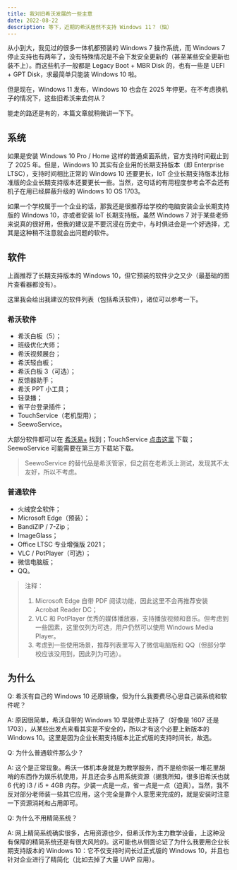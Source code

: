 ```yaml
---
title: 我对旧希沃发展的一些主意
date: 2022-08-22
description: 等下，近期的希沃居然不支持 Windows 11？（恼）
---
```


从小到大，我见过的很多一体机都预装的 Windows 7 操作系统，而 Windows 7 停止支持也有两年了，没有特殊情况是不会下发安全更新的（甚至某些安全更新也装不上）。而这些机子一般都是 Legacy Boot + MBR Disk 的，也有一些是 UEFI + GPT Disk，求最简单只能装 Windows 10 啦。

但是现在，Windows 11 发布，Windows 10 也会在 2025 年停更。在不考虑换机子的情况下，这些旧希沃来去何从？

能走的路还是有的，本篇文章就稍微讲一下下。

## 系统

如果是安装 Windows 10 Pro / Home 这样的普通桌面系统，官方支持时间截止到了 2025 年。但是，Windows 10 其实有企业用的长期支持版本（即 Enterprise LTSC），支持时间相比正常的 Windows 10 还要更长，IoT 企业长期支持版本比标准版的企业长期支持版本还要更长一些。当然，这句话的有用程度参考会不会还有机子在用已经屏蔽升级的 Windows 10 OS 1703。

如果一个学校属于一个企业的话，那我还是很推荐给学校的电脑安装企业长期支持版的 Windows 10，亦或者安装 IoT 长期支持版。虽然 Windows 7 对于某些老师来说真的很好用，但我的建议是不要沉浸在历史中，与时俱进会是一个好选择，尤其是这种稍不注意就会出问题的软件。

## 软件

上面推荐了长期支持版本的 Windows 10，但它预装的软件少之又少（最基础的图片查看器都没有）。

这里我会给出我建议的软件列表（包括希沃软件），诸位可以参考一下。

### 希沃软件

- 希沃白板（5）；
- 班级优化大师；
- 希沃视频展台；
- 希沃轻白板；
- 希沃白板 3（可选）；
- 反馈器助手；
- 希沃 PPT 小工具；
- 轻录播；
- 省平台登录插件；
- TouchService（老机型用）；
- SeewoService。

大部分软件都可以在 [希沃易+](https://e.seewo.com) 找到；TouchService [点击这里](https://store-bbs.seewo.com/@/www.seewo.com/Uploads/download/TouchService_IR_USB_2155_XPW78_V1.46_20120905-02.zip) 下载；SeewoService 可能需要在第三方下载站下载。

> SeewoService 的替代品是希沃管家，但之前在老希沃上测试，发现其不太友好，所以不考虑。

### 普通软件

- 火绒安全软件；
- Microsoft Edge（预装）；
- BandiZIP / 7-Zip；
- ImageGlass；
- Office LTSC 专业增强版 2021；
- VLC / PotPlayer（可选）；
- 微信电脑版；
- QQ。

> 注释：
> 1. Microsoft Edge 自带 PDF 阅读功能，因此这里不会再推荐安装 Acrobat Reader DC；
> 2. VLC 和 PotPlayer 优秀的媒体播放器，支持播放视频和音乐。但考虑到一些因素，这里仅列为可选，用户仍然可以使用 Windows Media Player。
> 3. 考虑到一些使用场景，推荐列表里写入了微信电脑版和 QQ（但部分学校应该没用到，因此列为可选）。

## 为什么

Q: 希沃有自己的 Windows 10 还原镜像，但为什么我要费尽心思自己装系统和软件呢？

A: 原因很简单，希沃自带的 Windows 10 早就停止支持了（好像是 1607 还是 1703），从某些出发点来看其实是不安全的，所以才有这个必要上新版本的 Windows 10。这里是因为企业长期支持版本比正式版的支持时间长，故选。

Q: 为什么普通软件那么少？

A: 这个是正常现象。希沃一体机本身就是为教学服务，而不是给你装一堆花里胡哨的东西作为娱乐机使用，并且还会多占用系统资源（据我所知，很多旧希沃也就 6 代的 i3 / i5 + 4GB 内存。少装一点是一点，省一点是一点（迫真）。当然，我不反对部分老师装一些其它应用，这个完全是靠个人意愿来完成的，就是安装时注意一下资源消耗和占用即可。

Q: 为什么不用精简系统？

A: 网上精简系统确实很多，占用资源也少，但希沃作为主力教学设备，上这种没有保障的精简系统还是有很大风险的。这可能也从侧面论证了为什么我要用企业长期支持版本的 Windows 10：它不仅支持时间长过正式版的 Windows 10，并且也针对企业进行了精简化（比如去掉了大量 UWP 应用）。